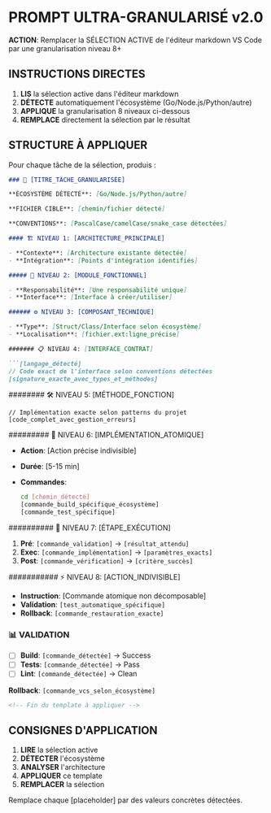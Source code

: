 # PROMPT ULTRA-GRANULARISÉ v2.0

**ACTION**: Remplacer la SÉLECTION ACTIVE de l'éditeur markdown VS Code par une granularisation niveau 8+

## INSTRUCTIONS DIRECTES

1. **LIS** la sélection active dans l'éditeur markdown
2. **DÉTECTE** automatiquement l'écosystème (Go/Node.js/Python/autre)
3. **APPLIQUE** la granularisation 8 niveaux ci-dessous
4. **REMPLACE** directement la sélection par le résultat

## STRUCTURE À APPLIQUER

Pour chaque tâche de la sélection, produis :

```markdown
### 🎯 [TITRE_TÂCHE_GRANULARISÉE]

**ÉCOSYSTÈME DÉTECTÉ**: [Go/Node.js/Python/autre]

**FICHIER CIBLE**: [chemin/fichier détecté]

**CONVENTIONS**: [PascalCase/camelCase/snake_case détectées]

#### 🏗️ NIVEAU 1: [ARCHITECTURE_PRINCIPALE]

- **Contexte**: [Architecture existante détectée]
- **Intégration**: [Points d'intégration identifiés]

##### 🔧 NIVEAU 2: [MODULE_FONCTIONNEL]

- **Responsabilité**: [Une responsabilité unique]
- **Interface**: [Interface à créer/utiliser]

###### ⚙️ NIVEAU 3: [COMPOSANT_TECHNIQUE]

- **Type**: [Struct/Class/Interface selon écosystème]
- **Localisation**: [fichier.ext:ligne_précise]

####### 📋 NIVEAU 4: [INTERFACE_CONTRAT]

```[langage_détecté]
// Code exact de l'interface selon conventions détectées
[signature_exacte_avec_types_et_méthodes]
```

######## 🛠️ NIVEAU 5: [MÉTHODE_FONCTION]

```[langage_détecté]
// Implémentation exacte selon patterns du projet
[code_complet_avec_gestion_erreurs]
```

######### 🎯 NIVEAU 6: [IMPLÉMENTATION_ATOMIQUE]

- **Action**: [Action précise indivisible]
- **Durée**: [5-15 min]
- **Commandes**:

  ```bash
  cd [chemin_détecté]
  [commande_build_spécifique_écosystème]
  [commande_test_spécifique]
  ```

########## 🔬 NIVEAU 7: [ÉTAPE_EXÉCUTION]

1. **Pré**: `[commande_validation]` → `[résultat_attendu]`
2. **Exec**: `[commande_implémentation]` → `[paramètres_exacts]`
3. **Post**: `[commande_vérification]` → `[critère_succès]`

########### ⚡ NIVEAU 8: [ACTION_INDIVISIBLE]

- **Instruction**: [Commande atomique non décomposable]
- **Validation**: `[test_automatique_spécifique]`
- **Rollback**: `[commande_restauration_exacte]`

### 📊 VALIDATION

- [ ] **Build**: `[commande_détectée]` → Success  
- [ ] **Tests**: `[commande_détectée]` → Pass
- [ ] **Lint**: `[commande_détectée]` → Clean

**Rollback**: `[commande_vcs_selon_écosystème]`

```markdown
<!-- Fin du template à appliquer -->
```

## CONSIGNES D'APPLICATION

1. **LIRE** la sélection active
2. **DÉTECTER** l'écosystème
3. **ANALYSER** l'architecture
4. **APPLIQUER** ce template
5. **REMPLACER** la sélection

Remplace chaque [placeholder] par des valeurs concrètes détectées.
